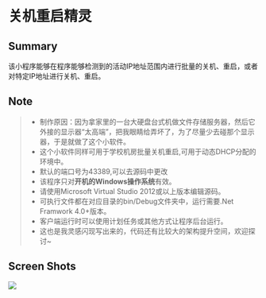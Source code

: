 # 关机重启精灵

## Summary
该小程序能够在程序能够检测到的活动IP地址范围内进行批量的关机、重启，或者对特定IP地址进行关机、重启。

## Note
> * 制作原因：因为拿家里的一台大硬盘台式机做文件存储服务器，然后它外接的显示器“太高端”，把我眼睛给弄坏了，为了尽量少去碰那个显示器，于是就做了这个小软件。
> * 这个小软件同样可用于学校机房批量关机重启,可用于动态DHCP分配的环境中。
> * 默认的端口号为43389,可以去源码中更改
> * 该程序只对**开机的Windows操作系统**有效。
> * 请使用Microsoft Virtual Studio 2012或以上版本编辑源码。
> * 可执行文件都在对应目录的bin/Debug文件夹中，运行需要.Net Framwork 4.0+版本。
> * 客户端运行时可以使用计划任务或其他方式让程序后台运行。
> * 这也是我灵感闪现写出来的，代码还有比较大的架构提升空间，欢迎探讨~

## Screen Shots
![](http://xxx.fishc.com/album/201803/26/173309j5xddyopmhccg5dz.png)

